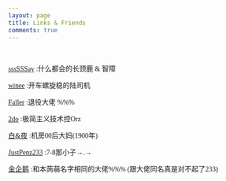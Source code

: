 ```yaml
---
layout: page
title: Links & Friends
comments: true
---
```

 

<font color=#e42b2b face="黑体"> [sssSSSay](https://ssssssay.github.io/) </font><font face="黑体">:什么都会的长颈鹿 & 智障</font>

<font color=#e42b2b face="黑体"> [winee](http://blog.leanote.com/winee) </font><font face="黑体">:开车螺旋稳的陆司机</font>

<font color=#e42b2b face="黑体"> [Faller](http://blog.leanote.com/faller) </font><font face="黑体">:退役大佬 %%%</font>

<font color=#e42b2b face="黑体"> [2do](http://2do.bitcron.com/) </font><font face="黑体">:极简主义技术控Orz</font>
 
<font color=#e42b2b face="黑体"> [白&夜](http://www.cnblogs.com/whitenight/) </font><font face="黑体">:机房00后大妈(1900年) </font>

<font color=#e42b2b face="黑体"> [JustPenz233](http://blog.csdn.net/justpenz233) </font><font face="黑体">:7-8那小子→.→</font>

<font color=#e42b2b face="黑体"> [金企鹅](http://oi.self-jqe.win/) </font><font face="黑体">:和本蒟蒻名字相同的大佬%%% (跟大佬同名真是对不起了233)</font>
